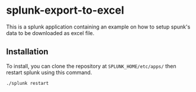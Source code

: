# splunk-export-to-excel
This is a splunk application containing an example on how to setup spunk's data to be downloaded as excel file. 

## Installation
To install, you can clone the repository at ```SPLUNK_HOME/etc/apps/``` then restart splunk using this command.

```bash
./splunk restart
```
